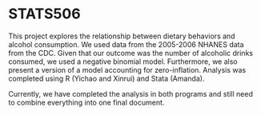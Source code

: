 # STATS506

This project explores the relationship between dietary behaviors and alcohol consumption. We used data from the 2005-2006 NHANES data from the CDC. Given that our outcome was the number of alcoholic drinks consumed, we used a negative binomial model. Furthermore, we also present a version of a model accounting for zero-inflation. Analysis was completed using R (Yichao and Xinrui) and Stata (Amanda).

Currently, we have completed the analysis in both programs and still need to combine everything into one final document.
